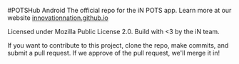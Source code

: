 #POTSHub Android
The official repo for the iN POTS app. Learn more at our website [innovationnation.github.io](https://innovationnation.github.io)

Licensed under Mozilla Public License 2.0. Build with <3 by the iN team.

If you want to contribute to this project, clone the repo, make commits, and submit a pull request. If we approve of the pull request, we'll merge it in!

